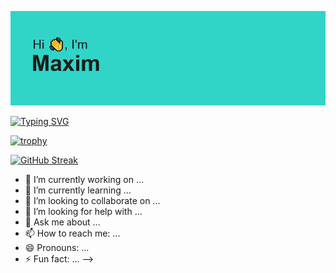 ![header](header.png)

[![Typing SVG](https://readme-typing-svg.herokuapp.com?font=Fira+Code&pause=1000&random=false&width=435&lines=BMSTU+Software+Engineering+Student+)](https://git.io/typing-svg)


[![trophy](https://github-profile-trophy.vercel.app/?username=volnamax)](https://github.com/ryo-ma/github-profile-trophy)

[![GitHub Streak](https://github-readme-streak-stats.herokuapp.com/?user=DenverCoder1)](https://git.io/streak-stats)

- 🔭 I’m currently working on ...
- 🌱 I’m currently learning ...
- 👯 I’m looking to collaborate on ...
- 🤔 I’m looking for help with ...
- 💬 Ask me about ...
- 📫 How to reach me: ...
- 😄 Pronouns: ...
- ⚡ Fun fact: ...
-->
